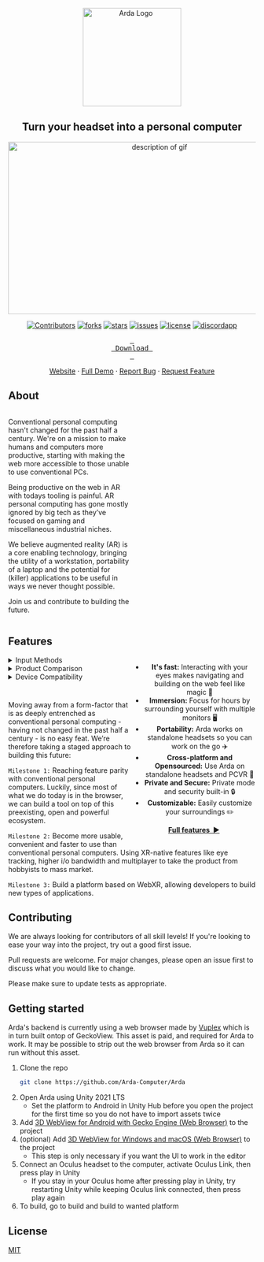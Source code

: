 <p align="center">
  <img width="200" alt="Arda Logo" src="https://media.githubusercontent.com/media/Arda-Computer/Arda/main/media/Group%20131_transparent.png">

  <h2 align="center">
   Turn your headset into a personal computer
  </h2> 

</p>

<p align="center">
  <img width="600" height="350"  src="https://media.githubusercontent.com/media/Arda-Computer/Arda/main/media/C06hyS5kVBmaAkbF0bVkxBRVSqA6vMIybZbu31MB.gif" alt="description of gif" /> 
</p>



<p align="center">

  <a href="https://github.com/Arda-Computer/Arda/graphs/contributors">
	<img src="https://img.shields.io/github/contributors/Arda-Computer/Arda.svg?style=flat"
	alt="Contributors"></a>

  <a href="https://github.com/Arda-Computer/Arda/branches">
    <img src="https://img.shields.io/github/forks/Arda-Computer/Arda.svg?style=flat"
    alt="forks"></a>

  <a href="https://github.com/Arda-Computer/Arda/stargazers">
  <img src="https://img.shields.io/github/stars/Arda-Computer/Arda.svg?style=flat"
  alt="stars"></a>

  <a href="https://github.com/Arda-Computer/Arda/issues">
  <img src="https://img.shields.io/github/issues/Arda-Computer/Arda.svg?style=flat"
  alt="issues"></a>

  <a href="https://github.com/Arda-Computer/Arda/blob/main/LICENSE">
  <img src="https://img.shields.io/github/license/Arda-Computer/Arda.svg?style=flat"
  alt="license"></a>

  <a href="https://github.com/Arda-Computer/Arda/blob/main/LICENSE">
  <img src="https://discordapp.com/api/guilds/1009190818667561000/widget.png?style=shield"
  alt="discordapp"></a>
<br/>

<div align = center>


[<kbd> <br> Download <br> </kbd>][KBD]


</div>



<!---------------------------------------------------------------------------->

[Button Shield]: https://img.shields.io/badge/Shield_Buttons-37a779?style=for-the-badge

[License]: LICENSE
[Shield]: Types/Shield.md
[KBD]: [https://github.com/Arda-Computer/Arda/releases/download/Beta/Arda_v3.apk](https://github.com/Arda-Computer/Arda/releases/download/Beta/Arda_v3.apk)
[#]: #


<!---------------------------------[ Badges ]---------------------------------->

[Badge License]: https://img.shields.io/badge/-BY_SA_4.0-ae6c18.svg?style=for-the-badge&labelColor=EF9421&logoColor=white&logo=CreativeCommons
[Badge Likes]: https://img.shields.io/github/stars/MarkedDown/Buttons?style=for-the-badge&labelColor=d0ab23&color=b0901e&logoColor=white&logo=Trustpilot


<div align = center>
  <a href="https://arda.computer">Website</a>
    ·
  <a href="https://www.youtube.com/watch?v=iqLrsQolaks">Full Demo</a>
    ·
  <a href="https://github.com/Arda-Computer/Arda/issues">Report Bug</a>
    ·
  <a href="https://github.com/Arda-Computer/Arda/issues">Request Feature</a>
</div>
</p>


    

  

## About

<div style="overflow: hidden;">
    
    
  <div id="leftThing" style="float: left; width:50%;">
	  
Conventional personal computing hasn't changed for the past half a century. We're on a mission to make humans and computers more productive, starting with making the web more accessible to those unable to use conventional PCs.

Being productive on the web in AR with todays tooling is painful. AR personal computing has gone mostly ignored by big tech as they’ve focused on gaming and miscellaneous industrial niches. 
      
We believe augmented reality (AR) is a core enabling technology, bringing the utility of a workstation, portability of a laptop and the potential for (killer) applications to be useful in ways we never thought possible.
	 
Join us and contribute to building the future.

    
  </div>
    
    
</div>


## Features

  <div id="rightThing" style="text-align:center; float: right; width:50%;">
      
  - **It's fast:** Interacting with your eyes makes navigating and building on the web feel like magic 🚀
  - **Immersion:** Focus for hours by surrounding yourself with multiple monitors 🖥️
  - **Portability:** Arda works on standalone headsets so you can work on the go ✈️
  - **Cross-platform and Opensourced:** Use Arda on standalone headsets and PCVR 🎉
  - **Private and Secure:** Private mode and security built-in 🔒
  - **Customizable:** Easily customize your surroundings ✏️

  <p align="center">
  <a href="https://arda.computer"><strong>Full features&nbsp;&nbsp;▶</strong></a>
  </p>


  </div>


<details>
<summary>Input Methods
</summary>


|               | Availability         |
|---------------|----------------------|
| Hand tracking | :white_check_mark:   |
| Eye tracking  | :white_check_mark:   |
| Controllers   | :white_check_mark:   |
| Mouse         | :white_check_mark:   |
| Keyboard      | :white_check_mark:   |
| Voice         | :white_large_square: |


</details>

<details>
<summary>Product Comparison</summary>

|                       | Arda                 | Wolvic Browser       | vSpatial/Immersed    | Oculus Browser       | Laptop Browser       |
|-----------------------|----------------------|----------------------|----------------------|----------------------|----------------------|
| **Customisation**     | :white_check_mark:   | :white_large_square: | :white_check_mark:   | :white_large_square: | :white_large_square: |
| **Multiple monitors** | :white_check_mark:   | :white_check_mark:   | :white_check_mark:   | :white_check_mark:   | :white_large_square: |
| **Open Source**       | :white_check_mark:   | :white_check_mark:   | :white_large_square: | :white_large_square: | :white_check_mark:   |
| **Standalone**        | :white_check_mark:   | :white_check_mark:   | :white_check_mark:   | :white_check_mark:   | :white_check_mark:   |
| **Private & Secure**  | :white_check_mark:   | :white_check_mark:   | :white_large_square: | :white_large_square: | :white_check_mark:   |
| **WebXR-ready**       | :white_check_mark:   | :white_check_mark:   | :white_large_square: | :white_check_mark:   | :white_large_square: |
| **Cross-platform**    | :white_check_mark:   | :white_check_mark:   | :white_check_mark:   | :white_large_square: | :white_check_mark:   |
| **Eye tracking**      | :white_check_mark:   | :white_large_square: | :white_large_square: | :white_large_square: | :white_large_square: |
| **Desktop apps**      | :white_large_square: | :white_large_square: | :white_check_mark:   | :white_large_square: | :white_check_mark:   |

</details>


<details>
<summary>Device Compatibility</summary>


|             | Built                | Tested               |
| ----------- |:--------------------:|:--------------------:|
| Quest       | :white_check_mark:   | :white_check_mark:   |
| Quest 2     | :white_check_mark:   | :white_check_mark:   |
| Vive        | :white_check_mark:   | :white_large_square: |
| Valve Index | :white_large_square: | :white_large_square: |
| Rift/Rift S | :white_check_mark:   | :white_large_square: |
| Windows MR  | :white_large_square: | :white_large_square: |
| Lynx        | :white_large_square: | :white_large_square: |
| Pico        | :white_check_mark:   | :white_large_square: |
| Magic Leap  | :white_large_square: | :white_large_square: |

</details>


<h1></h1>


Moving away from a form-factor that is as deeply entrenched as conventional personal computing - having not changed in the past half a century - is no easy feat. We’re therefore taking a staged approach to building this future:

`Milestone 1:` Reaching feature parity with conventional personal computers. Luckily, since most of what we do today is in the browser, we can build a tool on top of this preexisting, open and powerful ecosystem.

`Milestone 2:` Become more usable, convenient and faster to use than conventional personal computers. Using XR-native features like eye tracking, higher i/o bandwidth and multiplayer to take the product from hobbyists to mass market. 

`Milestone 3:`  Build a platform based on WebXR, allowing developers to build new types of applications.


## Contributing
We are always looking for contributors of all skill levels! If you're looking to ease your way into the project, try out a good first issue.


Pull requests are welcome. For major changes, please open an issue first to discuss what you would like to change.


Please make sure to update tests as appropriate.


## Getting started

Arda's backend is currently using a web browser made by [Vuplex](https://assetstore.unity.com/publishers/40309) which is in turn built ontop of GeckoView. This asset is paid, and required for Arda to work. It may be possible to strip out the web browser from Arda so it can run without this asset.

1. Clone the repo
   ```sh
   git clone https://github.com/Arda-Computer/Arda
   ```
2. Open Arda using Unity 2021 LTS
   - Set the platform to Android in Unity Hub before you open the project for the first time so you do not have to import assets twice
3. Add [3D WebView for Android with Gecko Engine (Web Browser)](https://assetstore.unity.com/packages/tools/gui/3d-webview-for-android-with-gecko-engine-web-browser-158778) to the project
4. (optional) Add [3D WebView for Windows and macOS (Web Browser)](https://assetstore.unity.com/packages/tools/gui/3d-webview-for-windows-and-macos-web-browser-154144) to the project
    - This step is only necessary if you want the UI to work in the editor
5. Connect an Oculus headset to the computer, activate Oculus Link, then press play in Unity
    - If you stay in your Oculus home after pressing play in Unity, try restarting Unity while keeping Oculus link connected, then press play again
6. To build, go to build and build to wanted platform

## License
[MIT](https://choosealicense.com/licenses/mit/)
